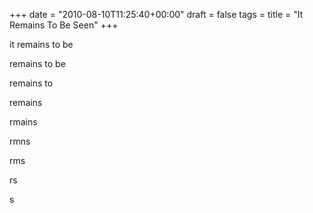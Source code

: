 +++
date = "2010-08-10T11:25:40+00:00"
draft = false
tags = 
title = "It Remains To Be Seen"
+++
<p>it remains to be</p>&#13;
<p>remains to be</p>&#13;
<p>remains to</p>&#13;
<p>remains</p>&#13;
<p>rmains</p>&#13;
<p>rmns</p>&#13;
<p>rms</p>&#13;
<p>rs</p>&#13;
<p>s</p> 